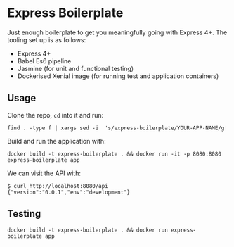 Express Boilerplate
==========

Just enough boilerplate to get you meaningfully going with Express 4+. The tooling set up is as follows:
 * Express 4+
 * Babel Es6 pipeline
 * Jasmine (for unit and functional testing)
 * Dockerised Xenial image (for running test and application containers)

## Usage

Clone the repo, `cd` into it and run:

```
find . -type f | xargs sed -i  's/express-boilerplate/YOUR-APP-NAME/g'
```

Build and run the application with:

```
docker build -t express-boilerplate . && docker run -it -p 8080:8080 express-boilerplate app
```

We can visit the API with:

```
$ curl http://localhost:8080/api
{"version":"0.0.1","env":"development"}
```

## Testing

```
docker build -t express-boilerplate . && docker run express-boilerplate app
```
